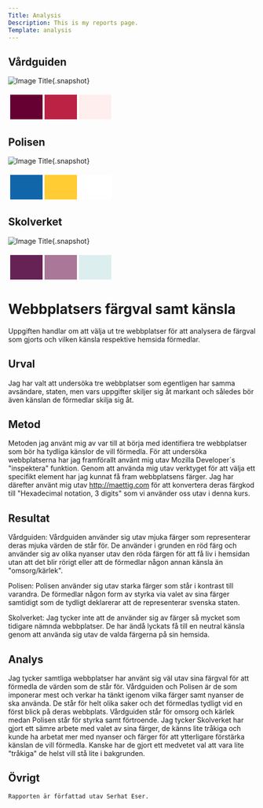 ```yaml
---
Title: Analysis
Description: This is my reports page.
Template: analysis
---
```


Vårdguiden
-----------------------

![Image Title](%assets_url%/img/vard.png){.snapshot}
<table style="border-spacing: 4px; border-collapse: separate">
<tr>
<td style="height: 50px; width: 50px; background-color: #603">
<td style="height: 50px; width: 50px; background-color: #B24">
<td style="height: 50px; width: 50px; background-color: #FEE">
</tr>
</table>

Polisen
-----------------------
![Image Title](%assets_url%/img/polisen.png){.snapshot}
<table style="border-spacing: 4px; border-collapse: separate">
<tr>
<td style="height: 50px; width: 50px; background-color: #16A">
<td style="height: 50px; width: 50px; background-color: #fc3">
<td style="height: 50px; width: 50px; background-color: #fff">
</tr>
</table>

Skolverket
-----------------------
![Image Title](%assets_url%/img/skolverket.png){.snapshot}

<table style="border-spacing: 4px; border-collapse: separate">
<tr>
<td style="height: 50px; width: 50px; background-color: #625">
<td style="height: 50px; width: 50px; background-color: #A79">
<td style="height: 50px; width: 50px; background-color: #DEE">
</tr>
</table>



Webbplatsers färgval samt känsla
=======================

Uppgiften handlar om att välja ut tre webbplatser för att analysera de färgval som gjorts och vilken känsla respektive hemsida förmedlar. 

Urval
-----------------------

Jag har valt att undersöka tre webbplatser som egentligen har samma avsändare, staten, men vars uppgifter skiljer sig åt markant och således bör även känslan de förmedlar skilja sig åt. 


Metod
-----------------------

Metoden jag använt mig av var till at börja med identifiera tre webbplatser som bör ha tydliga känslor de vill förmedla. För att undersöka webbplatserna har jag framförallt använt mig utav Mozilla Developer´s "inspektera" funktion. Genom att använda mig utav verktyget för att välja ett specifikt element har jag kunnat få fram webbplatsens färger. Jag har därefter använt mig utav http://maettig.com för att konvertera deras färgkod till "Hexadecimal notation, 3 digits" som vi använder oss utav i denna kurs. 


Resultat
-----------------------

Vårdguiden:
Vårdguiden använder sig utav mjuka färger som representerar deras mjuka värden de står för. De använder i grunden en röd färg och använder sig av olika nyanser utav den röda färgen för att få liv i hemsidan utan att det blir rörigt eller att de förmedlar någon annan känsla än "omsorg/kärlek".

Polisen:
Polisen använder sig utav starka färger som står i kontrast till varandra. De förmedlar någon form av styrka via valet av sina färger samtidigt som de tydligt deklarerar att de representerar svenska staten. 

Skolverket:
Jag tycker inte att de använder sig av färger så mycket som tidigare nämnda webbplatser. De har ändå lyckats få till en neutral känsla genom att använda sig utav de valda färgerna på sin hemsida.

Analys
-----------------------

Jag tycker samtliga webbplatser har använt sig väl utav sina färgval för att förmedla de värden som de står för. 
Vårdguiden och Polisen är de som imponerar mest och verkar ha tänkt igenom vilka färger samt nyanser de ska använda. 
De står för helt olika saker och det förmedlas tydligt vid en först blick på deras webbplats. Vårdguiden står för omsorg och kärlek medan Polisen står för styrka samt förtroende.
Jag tycker Skolverket har gjort ett sämre arbete med valet av sina färger, de känns lite tråkiga och kunde ha arbetat mer med nyanser och färger för att ytterligare förstärka känslan de vill förmedla. Kanske har de gjort ett medvetet val att vara lite "tråkiga" de helst vill stå lite i bakgrunden. 




Övrigt
-----------------------
```
Rapporten är författad utav Serhat Eser.

```